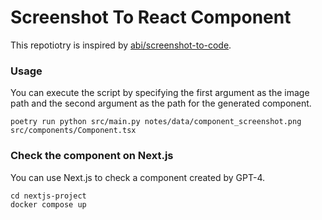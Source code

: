 # Screenshot To React Component
This repotiotry is inspired by [abi/screenshot-to-code](https://github.com/abi/screenshot-to-code).

### Usage
You can execute the script by specifying the first argument as the image path and 
the second argument as the path for the generated component.

```
poetry run python src/main.py notes/data/component_screenshot.png src/components/Component.tsx
```

### Check the component on Next.js
You can use Next.js to check a component created by GPT-4.

```
cd nextjs-project
docker compose up
```
